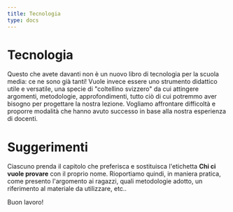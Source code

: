 ```yaml
---
title: Tecnologia
type: docs
---
```


# Tecnologia
Questo che avete davanti non è un nuovo libro di tecnologia per la scuola media: ce ne sono già tanti! Vuole invece essere uno strumento didattico utile e versatile, una specie di "coltellino svizzero" da cui attingere argomenti, metodologie, approfondimenti, tutto ciò di cui potremmo aver bisogno per progettare la nostra lezione. Vogliamo affrontare difficoltà e proporre modalità che hanno avuto successo in base alla nostra esperienza di docenti.

# Suggerimenti
Ciascuno prenda il capitolo che preferisca e sostituisca l'etichetta **Chi ci vuole provare** con il proprio nome. Rioportiamo quindi, in maniera pratica, come presento l'argomento ai ragazzi, quali metodologie adotto, un riferimento al materiale da utilizzare, etc..

Buon lavoro!
